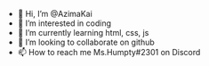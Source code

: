 - 👋 Hi, I’m @AzimaKai
- 👀 I’m interested in coding
- 🌱 I’m currently learning html, css, js
- 💞️ I’m looking to collaborate on github
- 📫 How to reach me Ms.Humpty#2301 on Discord

<!---
AzimaKai/AzimaKai is a ✨ special ✨ repository because its `README.md` (this file) appears on your GitHub profile.
You can click the Preview link to take a look at your changes.
--->
